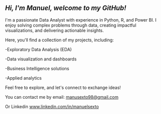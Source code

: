 ## *Hi, I'm Manuel, welcome to my GitHub!*


I'm a passionate Data Analyst with experience in Python, R, and Power BI. I enjoy solving complex problems through data, creating impactful visualizations, and delivering actionable insights.


Here, you'll find a collection of my projects, including:

-Exploratory Data Analysis (EDA)

-Data visualization and dashboards

-Business Intelligence solutions

-Applied analytics



Feel free to explore, and let's connect to exchange ideas!


You can contact me by email: manusexto98@gmail.com

Or Linkedin www.linkedin.com/in/manuelsexto



